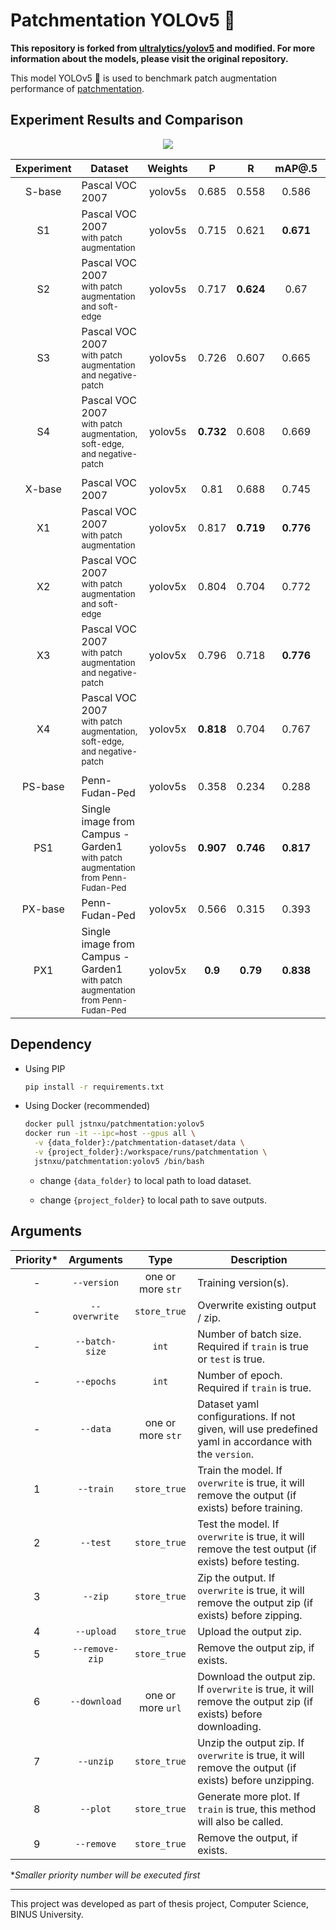 # Patchmentation YOLOv5 🚀

**This repository is forked from [ultralytics/yolov5](https://github.com/ultralytics/yolov5/) and modified. For more information about the models, please visit the original repository.**

This model YOLOv5 🚀 is used to benchmark patch augmentation performance of [patchmentation](https://github.com/Xu-Justin/patchmentation).

## Experiment Results and Comparison

<p align="center">
  <img src="https://docs.google.com/spreadsheets/d/e/2PACX-1vQcnbc-UQGxqD8ThT-00ZZxtqeVm5c2QuJ_MAsY5syU0CLhMfLW8bvsi7IWO2YlhfiaQeiOBTcoPVyS/pubchart?oid=613608528&format=image" />
</p>

| Experiment | Dataset                                                                                      | Weights |     P     |     R     |   mAP@.5  | mAP@.5:.95 |
|:----------:|----------------------------------------------------------------------------------------------|:-------:|:---------:|:---------:|:---------:|:----------:|
|   S-base   | Pascal VOC 2007                                                                              | yolov5s |   0.685   |   0.558   |   0.586   |    0.327   |
|     S1     | Pascal VOC 2007<br><sup>with patch augmentation</sup>                                        | yolov5s |   0.715   |   0.621   | **0.671** |  **0.405** |
|     S2     | Pascal VOC 2007<br><sup>with patch augmentation and soft-edge</sup>                          | yolov5s |   0.717   | **0.624** |    0.67   |    0.403   |
|     S3     | Pascal VOC 2007<br><sup>with patch augmentation and negative-patch</sup>                     | yolov5s |   0.726   |   0.607   |   0.665   |    0.393   |
|     S4     | Pascal VOC 2007<br><sup>with patch augmentation, soft-edge, and negative-patch</sup>         | yolov5s | **0.732** |   0.608   |   0.669   |    0.396   |
|            |                                                                                              |         |           |           |           |            |
|   X-base   | Pascal VOC 2007                                                                              | yolov5x |    0.81   |   0.688   |   0.745   |    0.516   |
|     X1     | Pascal VOC 2007<br><sup>with patch augmentation</sup>                                        | yolov5x |   0.817   | **0.719** | **0.776** |  **0.556** |
|     X2     | Pascal VOC 2007<br><sup>with patch augmentation and soft-edge</sup>                          | yolov5x |   0.804   |   0.704   |   0.772   |    0.544   |
|     X3     | Pascal VOC 2007<br><sup>with patch augmentation and negative-patch</sup>                     | yolov5x |   0.796   |   0.718   | **0.776** |    0.549   |
|     X4     | Pascal VOC 2007<br><sup>with patch augmentation, soft-edge, and negative-patch</sup>         | yolov5x | **0.818** |   0.704   |   0.767   |    0.543   |
|            |                                                                                              |         |           |           |           |            |
|   PS-base  | Penn-Fudan-Ped                                                                               | yolov5s |   0.358   |   0.234   |   0.288   |    0.099   |
|     PS1    | Single image from Campus - Garden1<br><sup>with patch augmentation from Penn-Fudan-Ped</sup> | yolov5s | **0.907** | **0.746** | **0.817** |  **0.401** |
|   PX-base  | Penn-Fudan-Ped                                                                               | yolov5x |   0.566   |   0.315   |   0.393   |    0.145   |
|     PX1    | Single image from Campus - Garden1<br><sup>with patch augmentation from Penn-Fudan-Ped</sup> | yolov5x |  **0.9**  |  **0.79** | **0.838** |  **0.431** |

## Dependency

* Using PIP

  ```bash
  pip install -r requirements.txt
  ```

* Using Docker (recommended)
  
  ```bash
  docker pull jstnxu/patchmentation:yolov5
  docker run -it --ipc=host --gpus all \
    -v {data_folder}:/patchmentation-dataset/data \
    -v {project_folder}:/workspace/runs/patchmentation \
    jstnxu/patchmentation:yolov5 /bin/bash
  ```
  
  * change `{data_folder}` to local path to load dataset.

  * change `{project_folder}` to local path to save outputs.

## Arguments

| Priority* |    Arguments   |        Type       | Description                                                                                                    |
|:---------:|:--------------:|:-----------------:|----------------------------------------------------------------------------------------------------------------|
|     -     |   `--version`  | one or more `str` | Training version(s).                                                                                           |
|     -     |  `--overwrite` |    `store_true`   | Overwrite existing output / zip.                                                                               |
|     -     | `--batch-size` |       `int`       | Number of batch size. Required if `train` is true or `test` is true.                                           |
|     -     |   `--epochs`   |       `int`       | Number of epoch. Required if `train` is true.                                                                  |
|     -     |    `--data`    | one or more `str` | Dataset yaml configurations. If not given, will use predefined yaml in accordance with the `version`.          |
|     1     |    `--train`   |    `store_true`   | Train the model. If `overwrite` is true, it will remove the output (if exists) before training.                |
|     2     |    `--test`    |    `store_true`   | Test the model. If `overwrite` is true, it will remove the test output (if exists) before testing.             |
|     3     |     `--zip`    |    `store_true`   | Zip the output. If `overwrite` is true, it will remove the output zip (if exists) before zipping.              |
|     4     |   `--upload`   |    `store_true`   | Upload the output zip.                                                                                         |
|     5     | `--remove-zip` |    `store_true`   | Remove the output zip, if exists.                                                                              |
|     6     |  `--download`  | one or more `url` | Download the output zip. If `overwrite` is true, it will remove the output zip (if exists) before downloading. |
|     7     |    `--unzip`   |    `store_true`   | Unzip the output zip. If `overwrite` is true, it will remove the output (if exists) before unzipping.          |
|     8     |    `--plot`    |    `store_true`   | Generate more plot. If `train` is true, this method will also be called.                                       |
|     9     |   `--remove`   |    `store_true`   | Remove the output, if exists.                                                                                  |

**Smaller priority number will be executed first*

---

This project was developed as part of thesis project, Computer Science, BINUS University.
